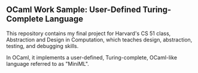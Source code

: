 
## OCaml Work Sample: User-Defined Turing-Complete Language



This repository contains my final project for Harvard's
CS 51 class, Abstraction and Design in Computation, which
teaches design, abstraction, testing, and debugging skills.

In OCaml, it implements a user-defined, Turing-complete, OCaml-like language
referred to as "MiniML".
